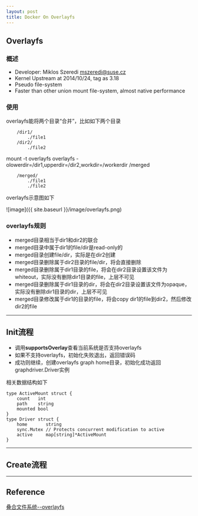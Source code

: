 ```yaml
---
layout: post
title: Docker On Overlayfs
---
```


## Overlayfs

### 概述

*  Developer:  Miklos Szeredi mszeredi@suse.cz
*  Kernel Upstream at 2014/10/24, tag as 3.18
*  Pseudo file-system 
*  Faster than other union mount file-system, almost native performance

### 使用

overlayfs能将两个目录“合并”，比如如下两个目录

		/dir1/
			./file1
		/dir2/
			./file2

mount -t overlayfs overlayfs -olowerdir=/dir1,upperdir=/dir2,workdir=/workerdir /merged

		/merged/
			./file1
			./file2

overlayfs示意图如下

![image]({{ site.baseurl }}/image/overlayfs.png)

### overlayfs规则

* merged目录相当于dir1和dir2的联合
* merged目录中属于dir1的file/dir是read-only的
* merged目录创建file/dir，实际是在dir2创建
* merged目录删除属于dir2目录的file/dir，将会直接删除
* merged目录删除属于dir1目录的file，将会在dir2目录设置该文件为whiteout，实际没有删除dir1目录的file，上层不可见
* merged目录删除属于dir1目录的dir，将会在dir2目录设置该文件为opaque，实际没有删除dir1目录的dir，上层不可见
* merged目录修改属于dir1的目录的file，将会copy dir1的file到dir2，然后修改dir2的file

------
## Init流程

* 调用**supportsOverlay**查看当前系统是否支持overlayfs
* 如果不支持overlayfs，初始化失败退出，返回错误码
* 成功则继续，创建overlayfs graph home目录，初始化成功返回graphdriver.Driver实例

相关数据结构如下
```golang
type ActiveMount struct {
	count   int
	path    string
	mounted bool
}
type Driver struct {
	home       string
	sync.Mutex // Protects concurrent modification to active
	active     map[string]*ActiveMount
}
```
------
## Create流程

------

## Reference
[叠合文件系统--overlayfs](http://wenku.baidu.com/view/2c82473ca32d7375a41780ab.html)
